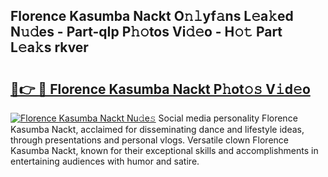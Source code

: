 ## Florence Kasumba Nackt O𝚗𝚕yf𝚊ns L𝚎a𝚔ed N𝚞𝚍es - Part-qIp P𝚑𝚘tos Vi𝚍𝚎o - H𝚘𝚝 Part L𝚎a𝚔s rkver

# <h2><a href="http://kf68w39.oniu.top/?m=Florence+Kasumba+Nackt">🔗👉 🔴 Florence Kasumba Nackt P𝚑ot𝚘𝚜 V𝚒d𝚎o</a></h2>

[![Florence Kasumba Nackt Nu𝚍e𝚜](https://i.imgur.com/0qMVB7G.gif)](http://kf68w39.oniu.top/?m=Florence+Kasumba+Nackt)
Social media personality Florence Kasumba Nackt, acclaimed for disseminating dance and lifestyle ideas, through presentations and personal vlogs. Versatile clown Florence Kasumba Nackt, known for their exceptional skills and accomplishments in entertaining audiences with humor and satire.  
